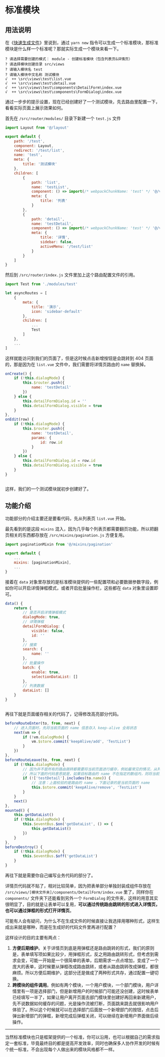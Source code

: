 # 标准模块 <Badge type="tip" text="专业版" vertical="top" />

## 用法说明

在《[快速生成文件](plop)》里说到，通过 `yarn new` 指令可以生成一个标准模块，那标准模块是什么样一个标准呢？那就实际生成一个模块来看一下。

```
? 请选择需要创建的模式： module - 创建标准模块（包含列表页&详情页）
? 请选择模块创建目录 src/views
? 请输入模块名 test
? 请输入模块中文名称 测试模块
√  ++ \src\views\test\list.vue
√  ++ \src\views\test\detail.vue
√  ++ \src\views\test\components\DetailForm\index.vue
√  ++ \src\views\test\components\FormDialog\index.vue
```

通过一步步的提示设置，现在已经创建好了一个测试模块，先去路由里配置一下，看看实际页面上展示效果如何。

首先在 `/src/router/modules/` 目录下新建一个 `test.js` 文件

```js
import Layout from '@/layout'

export default {
    path: '/test',
    component: Layout,
    redirect: '/test/list',
    name: 'test',
    meta: {
        title: '测试模块'
    },
    children: [
        {
            path: 'list',
            name: 'testList',
            component: () => import(/* webpackChunkName: 'test' */ '@/views/test/list'),
            meta: {
                title: '列表'
            }
        },
        {
            path: 'detail',
            name: 'testDetail',
            component: () => import(/* webpackChunkName: 'test' */ '@/views/test/detail'),
            meta: {
                title: '详情',
                sidebar: false,
                activeMenu: '/test/list'
            }
        }
    ]
}
```

然后到 `/src/router/index.js` 文件里加上这个路由配置文件的引用。

```js {1,11}
import Test from './modules/test'

let asyncRoutes = [
    {
        meta: {
            title: '演示',
            icon: 'sidebar-default'
        },
        children: [
            ...
            Test
        ]
    },
    ...
]
```

这样就能访问到我们的页面了，但是这时候点击新增按钮是会跳转到 404 页面的，那是因为在 `list.vue` 文件中，我们需要将详情页路由的 `name` 替换掉。

```js
onCreate() {
    if (!this.dialogMode) {
        this.$router.push({
            name: 'testDetail'
        })
    } else {
        this.detailFormDialog.id = ''
        this.detailFormDialog.visible = true
    }
},
onEdit(row) {
    if (!this.dialogMode) {
        this.$router.push({
            name: 'testDetail',
            params: {
                id: row.id
            }
        })
    } else {
        this.detailFormDialog.id = row.id
        this.detailFormDialog.visible = true
    }
}
```

<p><img :src="$withBase('/vue2/module1.gif')" /></p>

这样，我们的一个测试模块就初步创建好了。

## 功能介绍

功能部分的介绍主要还是要看代码，先从列表页 `list.vue` 开始。

最先看到的是这段 `mixins` 混入，因为几乎每个列表页都需要翻页功能，所以把翻页相关的东西都存放在 `/src/mixins/pagination.js` 方便复用。

```js
import paginationMixin from '@/mixins/pagination'

export default {
    ...
    mixins: [paginationMixin],
    ...
}
```

接着在 `data` 对象里存放的是标准模块提供的一些配置项和必要数据参数字段，例如你可以开启详情弹框模式，或者开启批量操作栏，这些都在 `data` 对象里设置即可。

```js {4,16}
data() {
    return {
        // 是否开启详情弹框模式
        dialogMode: true,
        // 详情弹框
        detailFormDialog: {
            visible: false,
            id: ''
        },
        // 搜索
        search: {
            name: ''
        },
        // 批量操作
        batch: {
            enable: true,
            selectionDataList: []
        },
        // 列表数据
        dataList: []
    }
}
```

<p><img :src="$withBase('/vue2/module2.gif')" /></p>

再往下就是页面缓存相关的代码了，记得修改高亮部分代码。

```js {13}
beforeRouteEnter(to, from, next) {
    // 进入页面时，先将当前页面的 name 信息存入 keep-alive 全局状态
    next(vm => {
        if (!vm.dialogMode) {
            vm.$store.commit('keepAlive/add', 'TestList')
        }
    })
},
beforeRouteLeave(to, from, next) {
    if (!this.dialogMode) {
        // 因为并不是所有的路由跳转都需要将当前页面进行缓存，例如最常见的情况，从列表页进入详情页，则需要将列表页缓存，而从列表页跳转到其它页面，则不需要将列表页缓存
        // 所以下面的代码意思就是，如果目标路由的 name 不在指定的数组内，则将当前页面的 name 从 keep-alive 中删除
        if (!['testDetail'].includes(to.name)) {
            // 注意：上面校验的是路由的 name ，下面记录的是当前页面的 name
            this.$store.commit('keepAlive/remove', 'TestList')
        }
    }
    next()
},
mounted() {
    this.getDataList()
    if (!this.dialogMode) {
        this.$eventBus.$on('getDataList', () => {
            this.getDataList()
        })
    }
},
beforeDestroy() {
    if (!this.dialogMode) {
        this.$eventBus.$off('getDataList')
    }
}
```

再往下就是需要你自己编写业务代码的部分了。

详情页代码就不贴了，相对比较简单，因为把表单部分单独封装成组件存放在 `/src/views/[模块文件夹]/components/DetailForm/index.vue` 里了，同样你在 `components/` 文件夹下还能看到另外一个 `FormDialog` 的文件夹，这样的用意其实很明显了，目的就是让表单可以复用，**可以通过传统路由跳转的形式进入详情页，也可以通过弹框的形式打开详情页**。

可能有人会有疑问，为什么不在生成文件的时候直接让我选择用哪种形式，这样生成出来就是哪种，而是在生成好的代码文件里再进行配置？

这样设计的目的主要有两点：

1. **方便后期维护**。关于详情页到底是用弹框还是路由跳转的形式，我们的原则是，表单填写项如果比较少，用弹框形式，反之用路由跳转形式，但考虑到需求会变，可能一开始是一个很简单的表单，后期需求一点点增加，变成了一个庞大的表单，这时候要从弹框改成路由跳转，或者从路由跳转改成弹框，都很麻烦。所以方便后期维护，这部分还是做成了两种形式共存，通过配置一键切换。
2. **跨模块的组件调用**。例如有两个模块，一个用户模块，一个部门模块，用户详情里有一项是选择部门，但是新增用户的时候部门可能还没创建，这时候表单已经填写一半了，如果让用户离开页面去部门模块里创建好再回来新建用户，先不说数据如何缓存的问题，光是操作流被打断，页面跳来跳去就很影响用户体验了。所以这个时候就可以在选择部门后面放一个新增部门的按钮，点击后弹出新增部门的弹框，新增完成后弹框关闭，可以继续在新增用户界面做后续操作。

---

当然标准模块也只是框架提供的一个标准，你可以沿用，也可以根据自己的需求指定一套标准，毕竟最终目的都是提高开发效率，同时也确保多人协作开发的时候有个统一标准，不会出现每个人做出来的模块风格都不一样。